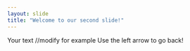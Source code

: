 ```yaml
---
layout: slide
title: "Welcome to our second slide!"
---
```

Your text //modify for example
Use the left arrow to go back!
